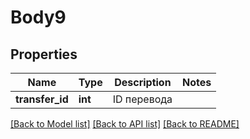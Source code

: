 # Body9

## Properties
Name | Type | Description | Notes
------------ | ------------- | ------------- | -------------
**transfer_id** | **int** | ID перевода | 

[[Back to Model list]](../README.md#documentation-for-models) [[Back to API list]](../README.md#documentation-for-api-endpoints) [[Back to README]](../README.md)


